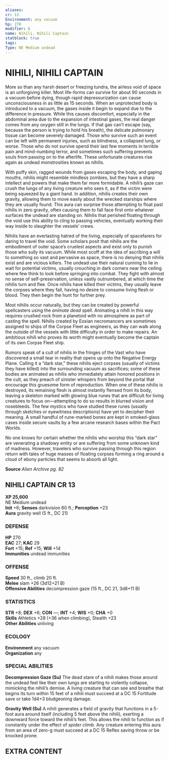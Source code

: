 ```yaml
---
aliases: 
cr: 13
Environment: any vacuum  
hp: 270
modifier: 6
name: Nihili, Nihili Captain
statblock: true
tags: 
Type: NE Medium undead  
---
```

# NIHILI, NIHILI CAPTAIN

More so than any harsh desert or freezing tundra, the airless void of space is an unforgiving killer. Most life-forms can survive for about 90 seconds in a vacuum before dying, though rapid depressurization can cause unconsciousness in as little as 15 seconds. When an unprotected body is introduced to a vacuum, the gases inside it begin to expand due to the difference in pressure. While this causes discomfort, especially in the abdominal area due to the expansion of intestinal gases, the real danger comes from any oxygen still in the lungs. If that gas can’t escape (say, because the person is trying to hold his breath), the delicate pulmonary tissue can become severely damaged. Those who survive such an event can be left with permanent injuries, such as blindness, a collapsed lung, or worse. Those who do not survive spend their last few moments in terrible pain and mind-numbing terror, and sometimes such suffering prevents souls from passing on to the afterlife. These unfortunate creatures rise again as undead monstrosities known as nihilis.

With puffy skin, ragged wounds from gases escaping the body, and gaping mouths, nihilis might resemble mindless zombies, but they have a sharp intellect and powers that make them far more formidable. A nihili’s gaze can crush the lungs of any living creature who sees it, as if the victim were being squeezed by a giant hand. In addition, nihilis creates their own gravity, allowing them to move easily about the wrecked starships where they are usually found. This aura can surprise those attempting to float past nihilis in zero gravity, often causing them to fall face first onto whatever surfaces the undead are standing on. Nihilis that perished floating through the void use this ability to cling to passing vehicles, eventually working their way inside to slaughter the vessels’ crews.

Nihilis have an everlasting hatred of the living, especially of spacefarers for daring to travel the void. Some scholars posit that nihilis are the embodiment of outer space’s cruelest aspects and exist only to punish those who sully its vacuum. While most scoff at the idea of ascribing a will to something so vast and pervasive as space, there is no denying that nihilis exist and are vicious killers. The undead use their natural cunning to lie in wait for potential victims, usually crouching in dark corners near the ceiling where few think to look before springing into combat. They fight with almost no sense of self-preservation, unless vastly outnumbered, at which time the nihilis turn and flee. Once nihilis have killed their victims, they usually leave the corpses where they fall, having no desire to consume living flesh or blood. They then begin the hunt for further prey.

Most nihilis occur naturally, but they can be created by powerful spellcasters using the _animate dead_ spell. Animating a nihili in this way requires crushed rock from a planetoid with no atmosphere as part of casting the spell. Nihilis created by Eoxian necromancers are sometimes assigned to ships of the Corpse Fleet as engineers, as they can walk along the outside of the vessels with little difficulty in order to make repairs. An ambitious nihili who proves its worth might eventually become the captain of its own Corpse Fleet ship.

Rumors speak of a cult of nihilis in the fringes of the Vast who have discovered a small tear in reality that opens up onto the Negative Energy Plane. Calling it a “dark star,” these nihilis eject corpses (usually of victims they have killed) into the surrounding vacuum as sacrifices; some of these bodies are animated as nihilis who immediately attain honored positions in the cult, as they preach of sinister whispers from beyond the portal that encourage this gruesome form of reproduction. When one of these nihilis is destroyed, its remaining flesh is almost instantly flensed from its body, leaving a skeleton marked with glowing blue runes that are difficult for living creatures to focus on—attempting to do so results in blurred vision and nosebleeds. The few mystics who have studied these runes (usually through sketches or eyewitness descriptions) have yet to decipher their meaning. A small handful of rune-marked bones are kept in smoked-glass cases inside secure vaults by a few arcane research bases within the Pact Worlds.

No one knows for certain whether the nihilis who worship this “dark star” are venerating a shadowy entity or are suffering from some unknown kind of madness. However, travelers who survive passing through this region return with tales of huge masses of floating corpses forming a ring around a cloud of ebony particles that seems to absorb all light.

**Source** _Alien Archive pg. 82_

## NIHILI CAPTAIN CR 13

**XP 25,600**  
NE Medium undead  
**Init** +6; **Senses** darkvision 60 ft.; **Perception** +23  
**Aura** gravity well (5 ft., DC 21)

### DEFENSE

**HP** 270  
**EAC** 27; **KAC** 29  
**Fort** +15; **Ref** +15; **Will** +14  
**Immunities** undead immunities  

### OFFENSE

**Speed** 30 ft., climb 20 ft.  
**Melee** slam +26 (3d12+21 B)  
**Offensive Abilities** decompression gaze (15 ft., DC 21, 3d8+11 B)

### STATISTICS

**STR** +8; **DEX** +6; **CON** —; **INT** +4; **WIS** +0; **CHA** +0  
**Skills** Athletics +28 (+36 when climbing), Stealth +23  
**Other Abilities** unliving

### ECOLOGY

**Environment** any vacuum  
**Organization** any

### SPECIAL ABILITIES

**Decompression Gaze (Su)** The dead stare of a nihili makes those around the undead feel like their own lungs are starting to violently collapse, mimicking the nihili’s demise. A living creature that can see and breathe that begins its turn within 15 feet of a nihili must succeed at a DC 15 Fortitude save or take 1d4+3 bludgeoning damage.

**Gravity Well (Su)** A nihili generates a field of gravity that functions in a 5-foot aura around itself (including 5 feet above the nihili), exerting a downward force toward the nihili’s feet. This allows the nihili to function as if constantly under the effect of _spider climb_. Any creature entering this aura from an area of zero-g must succeed at a DC 15 Reflex saving throw or be knocked prone.

## EXTRA CONTENT
